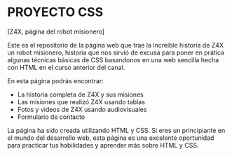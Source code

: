 

# PROYECTO CSS

[Z4X, página del robot misionero]

Este es el repositorio de la página web que trae la increíble historia de Z4X un robot misionero, historia que nos sirvió de excusa para poner en prática algunas técnicas básicas de CSS basandonos en una web sencilla hecha con HTML en el curso anterior del canal.

En esta página podrás encontrar:

-   La historia completa de Z4X y sus misiones
-   Las misiones que realizó Z4X usando tablas
-   Fotos y videos de Z4X usando audiovisuales
-   Formulario de contacto

La página ha sido creada utilizando HTML y CSS. Si eres un principiante en el mundo del desarrollo web, esta página es una excelente oportunidad para practicar tus habilidades y aprender más sobre HTML y CSS.
